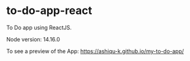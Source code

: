 # to-do-app-react
To Do app using ReactJS.

Node version: 14.16.0

To see a preview of the App: https://ashiqu-k.github.io/my-to-do-app/

